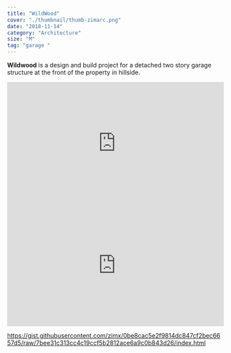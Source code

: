 ```yaml
---
title: "WildWood"
cover: "./thumbnail/thumb-zimarc.png"
date: "2018-11-14"
category: "Architecture"
size: "M"
tag: "garage "
---
```

**Wildwood** is a design and build project for a detached two story garage structure  at the front of the property in hillside.

<div style="padding:56.25% 0 0 0;position:relative;"><iframe id= "myf" src="https://images.ctfassets.net/mgd90li3yfeu/20Xer8hqQUsoIAYK0gaSIW/a0e6974e4cf3bfda68c96ec42bf08e18/wildwood-zimarc.svg" style="position:absolute;top:0;left:0;width:100%;height:100%;" frameborder="0" ></iframe></div>

<div style="padding:56.25% 0 0 0;position:relative;"><iframe src="https://player.vimeo.com/video/301973591?title=0&byline=0&portrait=0" style="position:absolute;top:0;left:0;width:100%;height:100%;" frameborder="0" webkitallowfullscreen mozallowfullscreen allowfullscreen></iframe></div><script src="https://player.vimeo.com/api/player.js"></script>

https://gist.githubusercontent.com/zimx/0be8cac5e2f9814dc847cf2bec6657d5/raw/7bee31c313cc4c19ccf5b2812ace6a9c0b843d26/index.html
 